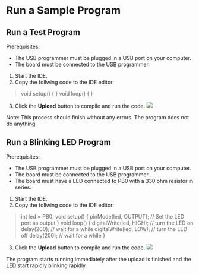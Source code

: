 # Run a Sample Program

## Run a Test Program 

Prerequisites: 
+ The USB programmer must be plugged in a USB port on your computer.
+ The board must be connected to the USB programmer.

1. Start the IDE.
2. Copy the follwing code to the IDE editor: 
>void setup() {
}
void loop() {
}
3. Click the **Upload** button to compile and run the code.
![](https://github.com/tinusaur/guides/blob/master/docs/hello-world/images/Code-Sample01.JPG)

Note: This process should finish without any errors. The program does not do anything

## Run a Blinking LED Program

Prerequisites: 
+ The USB programmer must be plugged in a USB port on your computer.
+ The board must be connected to the USB programmer.
+ The board must have a LED connected to PB0 with a 330 ohm resistor in series.

1. Start the IDE.
2. Copy the follwing code to the IDE editor: 
>int led = PB0;
void setup() {
    pinMode(led, OUTPUT);    // Set the LED port as output
}
void loop() {
    digitalWrite(led, HIGH); // turn the LED on
    delay(200);              // wait for a while
    digitalWrite(led, LOW);  // turn the LED off
    delay(200);              // wait for a while
}
3. Click the **Upload** button to compile and run the code.
![](https://github.com/tinusaur/guides/blob/master/docs/hello-world/images/Code-Sample02.JPG)

The program starts running immediately after the upload is finished and the LED start rapidly blinking rapidly.
